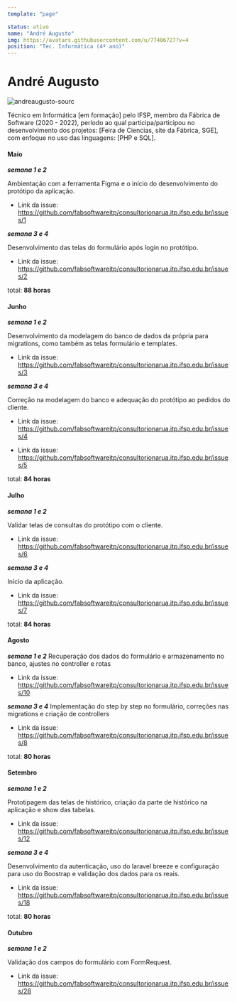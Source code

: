 ```yaml
---
template: "page"

status: ativo
name: "André Augusto"
img: https://avatars.githubusercontent.com/u/77406727?v=4
position: "Tec. Informática (4º ano)"
---
```


# André Augusto

 ![andreaugusto-sourc](https://avatars.githubusercontent.com/u/77406727?v=4)

Técnico em Informática [em formação] pelo IFSP, membro da Fábrica de Software (2020 - 2022), período ao qual participa/participou no desenvolvimento dos projetos: [Feira de Ciencias, site da Fábrica, SGE], com enfoque no uso das linguagens: [PHP e SQL].

<!-- ## Perfil

## Evolução

## Atividades -->

#### Maio

***semana 1 e 2***

Ambientação com a ferramenta Figma e o início do desenvolvimento do protótipo da aplicação.

- Link da issue: https://github.com/fabsoftwareitp/consultorionarua.itp.ifsp.edu.br/issues/1

***semana 3 e 4***

Desenvolvimento das telas do formulário após login no protótipo.

- Link da issue: https://github.com/fabsoftwareitp/consultorionarua.itp.ifsp.edu.br/issues/2

total: **88 horas**

#### Junho

***semana 1 e 2***

Desenvolvimento da modelagem do banco de dados da própria para migrations, como também as telas formulário e templates.

- Link da issue: https://github.com/fabsoftwareitp/consultorionarua.itp.ifsp.edu.br/issues/3

***semana 3 e 4***

Correção na modelagem do banco e adequação do protótipo ao pedidos do cliente.

- Link da issue: https://github.com/fabsoftwareitp/consultorionarua.itp.ifsp.edu.br/issues/4

- Link da issue: https://github.com/fabsoftwareitp/consultorionarua.itp.ifsp.edu.br/issues/5

total: **84 horas**

#### Julho

***semana 1 e 2***

Validar telas de consultas do protótipo com o cliente. 

- Link da issue: https://github.com/fabsoftwareitp/consultorionarua.itp.ifsp.edu.br/issues/6

***semana 3 e 4***

Início da aplicação.

- Link da issue: https://github.com/fabsoftwareitp/consultorionarua.itp.ifsp.edu.br/issues/7

total: **84 horas**

#### Agosto

***semana 1 e 2***
Recuperação dos dados do formulário e armazenamento no banco, ajustes no controller e rotas

- Link da issue: https://github.com/fabsoftwareitp/consultorionarua.itp.ifsp.edu.br/issues/10

***semana 3 e 4***
Implementação do step by step no formulário, correções nas migrations e criação de controllers

- Link da issue: https://github.com/fabsoftwareitp/consultorionarua.itp.ifsp.edu.br/issues/8

total: **80 horas**

#### Setembro

***semana 1 e 2***

Prototipagem das telas de histórico, criação da parte de histórico na aplicação e show das tabelas.

- Link da issue: https://github.com/fabsoftwareitp/consultorionarua.itp.ifsp.edu.br/issues/12

***semana 3 e 4***

Desenvolvimento da autenticação, uso do laravel breeze e configuração para uso do Boostrap e validação dos dados para os reais.

- Link da issue: https://github.com/fabsoftwareitp/consultorionarua.itp.ifsp.edu.br/issues/18

total: **80 horas**

#### Outubro

***semana 1 e 2***

Validação dos campos do formulário com FormRequest.

- Link da issue: https://github.com/fabsoftwareitp/consultorionarua.itp.ifsp.edu.br/issues/28

